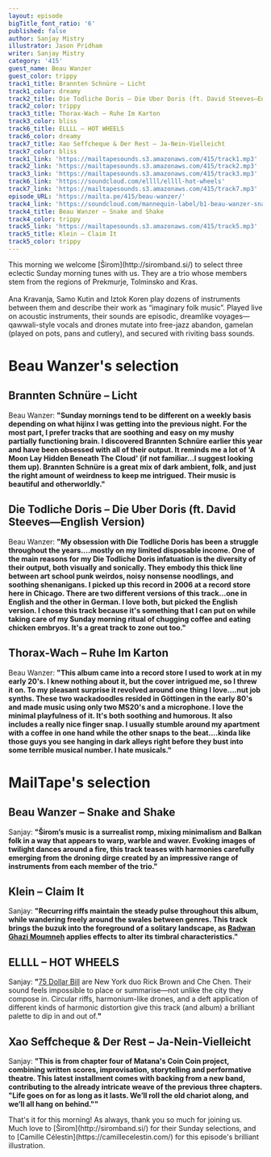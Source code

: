 ```yaml
---
layout: episode
bigTitle_font_ratio: '6'
published: false
author: Sanjay Mistry
illustrator: Jason Pridham
writer: Sanjay Mistry
category: '415'
guest_name: Beau Wanzer
guest_color: trippy
track1_title: Brannten Schnüre – Licht
track1_color: dreamy
track2_title: Die Todliche Doris – Die Uber Doris (ft. David Steeves—English Version)
track2_color: trippy
track3_title: Thorax-Wach – Ruhe Im Karton
track3_color: bliss
track6_title: ELLLL – HOT WHEELS
track6_color: dreamy
track7_title: Xao Seffcheque & Der Rest – Ja-Nein-Vielleicht
track7_color: bliss
track1_link: 'https://mailtapesounds.s3.amazonaws.com/415/track1.mp3'
track2_link: 'https://mailtapesounds.s3.amazonaws.com/415/track2.mp3'
track3_link: 'https://mailtapesounds.s3.amazonaws.com/415/track3.mp3'
track6_link: 'https://soundcloud.com/ellll/ellll-hot-wheels'
track7_link: 'https://mailtapesounds.s3.amazonaws.com/415/track7.mp3'
episode_URL: 'https://mailta.pe/415/beau-wanzer/'
track4_link: 'https://soundcloud.com/mannequin-label/b1-beau-wanzer-snake-and-shake'
track4_title: Beau Wanzer – Snake and Shake
track4_color: trippy
track5_link: 'https://mailtapesounds.s3.amazonaws.com/415/track5.mp3'
track5_title: Klein – Claim It
track5_color: trippy
---
```

<p id="introduction">This morning we welcome [Širom](http://siromband.si/) to select three eclectic Sunday morning tunes with us. They are a trio whose members stem from the regions of Prekmurje, Tolminsko and Kras. 
<br><br>
Ana Kravanja, Samo Kutin and Iztok Koren play dozens of instruments between them and describe their work as “imaginary folk music”. Played live on acoustic instruments, their sounds are episodic, dreamlike voyages—qawwali-style vocals and drones mutate into free-jazz abandon, gamelan (played on pots, pans and cutlery), and secured with riviting bass sounds.
</p>


# Beau Wanzer's selection

## Brannten Schnüre – Licht
Beau Wanzer: **"**Sunday mornings tend to be different on a weekly basis depending on what hijinx I was getting into the previous night. For the most part, I prefer tracks that are soothing and easy on my mushy partially functioning brain. I discovered Brannten Schnüre earlier this year and have been obsessed with all of their output. It reminds me a lot of 'A Moon Lay Hidden Beneath The Cloud' (if not familiar...I suggest looking them up). Brannten Schnüre is a great mix of dark ambient, folk, and just the right amount of weirdness to keep me intrigued. Their music is beautiful and otherworldly.**"**

## Die Todliche Doris – Die Uber Doris (ft. David Steeves—English Version)
Beau Wanzer: **"**My obsession with Die Todliche Doris has been a struggle throughout the years....mostly on my limited disposable income. One of the main reasons for my Die Todliche Doris infatuation is the diversity of their output, both visually and sonically. They embody this thick line between art school punk weirdos, noisy nonsense noodlings, and soothing shenanigans. I picked up this record in 2006 at a record store here in Chicago. There are two different versions of this track...one in English and the other in German. I love both, but picked the English version. I chose this track because it's something that I can put on while taking care of my Sunday morning ritual of chugging coffee and eating chicken embryos. It's a great track to zone out too.**"**

## Thorax-Wach – Ruhe Im Karton
Beau Wanzer: **"**This album came into a record store I used to work at in my early 20's. I knew nothing about it, but the cover intrigued me, so I threw it on. To my pleasant surprise it revolved around one thing I love....nut job synths. These two wackadoodles resided in Göttingen in the early 80's and made music using only two MS20's and a microphone. I love the minimal playfulness of it. It's both soothing and humorous. It also includes a really nice finger snap. I usually stumble around my apartment with a coffee in one hand while the other snaps to the beat....kinda like those guys you see hanging in dark alleys right before they bust into some terrible musical number. I hate musicals.**"**


# MailTape's selection

## Beau Wanzer – Snake and Shake
Sanjay: **"**Širom’s music is a surrealist romp, mixing minimalism and Balkan folk in a way that appears to warp, warble and waver. Evoking images of twilight dances around a fire, this track teases with harmonies carefully emerging from the droning dirge created by an impressive range of instruments from each member of the trio.**"**

## Klein – Claim It
Sanjay: **"**Recurring riffs maintain the steady pulse throughout this album, while wandering freely around the swales between genres. This track brings the buzuk into the foreground of a solitary landscape, as [Radwan Ghazi Moumneh](https://www.jerusaleminmyheart.com/) applies effects to alter its timbral characteristics.**"**

## ELLLL – HOT WHEELS
Sanjay: **"**[75 Dollar Bill](https://75-dollar-bill.bandcamp.com/) are New York duo Rick Brown and Che Chen. Their sound feels impossible to place or summarise—not unlike the city they compose in. Circular riffs, harmonium-like drones, and a deft application of different kinds of harmonic distortion give this track (and album) a brilliant palette to dip in and out of.**"**

## Xao Seffcheque & Der Rest – Ja-Nein-Vielleicht
Sanjay: **"**This is from chapter four of Matana's Coin Coin project, combining written scores, improvisation, storytelling and performative theatre. This latest installment comes with backing from a new band, contributing to the already intricate weave of the previous three chapters. "Life goes on for as long as it lasts. We’ll roll the old chariot along, and we’ll all hang on behind."**"**


<p id="outroduction">That's it for this morning! As always, thank you so much for joining us. Much love to [Širom](http://siromband.si/) for their Sunday selections, and to [Camille Célestin](https://camillecelestin.com/) for this episode's brilliant illustration.</p>
